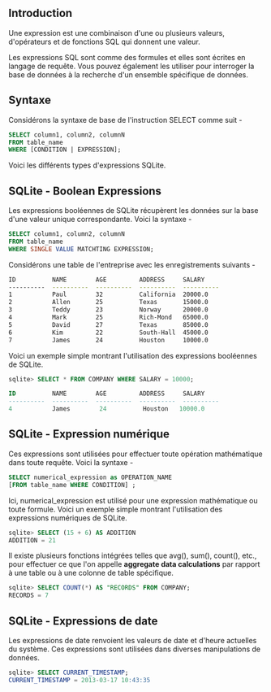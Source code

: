 ## Introduction

Une expression est une combinaison d'une ou plusieurs valeurs, d'opérateurs et de fonctions SQL qui donnent une valeur.

Les expressions SQL sont comme des formules et elles sont écrites en langage de requête. Vous pouvez également les utiliser pour interroger la base de données à la recherche d'un ensemble spécifique de données.

## Syntaxe

Considérons la syntaxe de base de l'instruction SELECT comme suit -

```sql
SELECT column1, column2, columnN 
FROM table_name 
WHERE [CONDITION | EXPRESSION];
```

Voici les différents types d'expressions SQLite.

## SQLite - Boolean Expressions

Les expressions booléennes de SQLite récupèrent les données sur la base d'une valeur unique correspondante. Voici la syntaxe -

```sql
SELECT column1, column2, columnN 
FROM table_name 
WHERE SINGLE VALUE MATCHTING EXPRESSION;
```

Considérons une table de l'entreprise avec les enregistrements suivants -

```bash
ID          NAME        AGE         ADDRESS     SALARY
----------  ----------  ----------  ----------  ----------
1           Paul        32          California  20000.0
2           Allen       25          Texas       15000.0
3           Teddy       23          Norway      20000.0
4           Mark        25          Rich-Mond   65000.0
5           David       27          Texas       85000.0
6           Kim         22          South-Hall  45000.0
7           James       24          Houston     10000.0
```

Voici un exemple simple montrant l'utilisation des expressions booléennes de SQLite.

```sql
sqlite> SELECT * FROM COMPANY WHERE SALARY = 10000;

ID          NAME        AGE         ADDRESS     SALARY
----------  ----------  ----------  ----------  ----------
4           James        24          Houston   10000.0
```

## SQLite - Expression numérique

Ces expressions sont utilisées pour effectuer toute opération mathématique dans toute requête. Voici la syntaxe -

```sql
SELECT numerical_expression as OPERATION_NAME
[FROM table_name WHERE CONDITION] ;
```

Ici, numerical_expression est utilisé pour une expression mathématique ou toute formule. Voici un exemple simple montrant l'utilisation des expressions numériques de SQLite.

```sql
sqlite> SELECT (15 + 6) AS ADDITION
ADDITION = 21
```

Il existe plusieurs fonctions intégrées telles que avg(), sum(), count(), etc., pour effectuer ce que l'on appelle **aggregate data calculations** par rapport à une table ou à une colonne de table spécifique.

```sql
sqlite> SELECT COUNT(*) AS "RECORDS" FROM COMPANY; 
RECORDS = 7
```

## SQLite - Expressions de date

Les expressions de date renvoient les valeurs de date et d'heure actuelles du système. Ces expressions sont utilisées dans diverses manipulations de données.

```sql
sqlite> SELECT CURRENT_TIMESTAMP;
CURRENT_TIMESTAMP = 2013-03-17 10:43:35
```